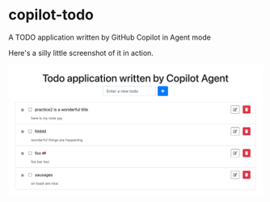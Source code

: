 # copilot-todo
A TODO application written by GitHub Copilot in Agent mode

Here's a silly little screenshot of it in action.

![Screenshot](docs/screenshot.png)
